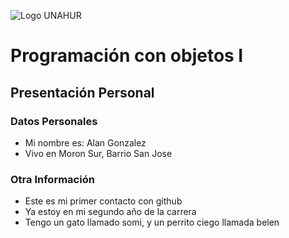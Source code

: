 ![Logo UNAHUR](./UNAHUR.png)

# Programación con objetos I
## Presentación Personal

### Datos Personales
- Mi nombre es: Alan Gonzalez
- Vivo en Moron Sur, Barrio San Jose


### Otra Información
- Este es mi primer contacto con github
- Ya estoy en mi segundo año de la carrera
- Tengo un gato llamado somi, y un perrito ciego llamada belen
